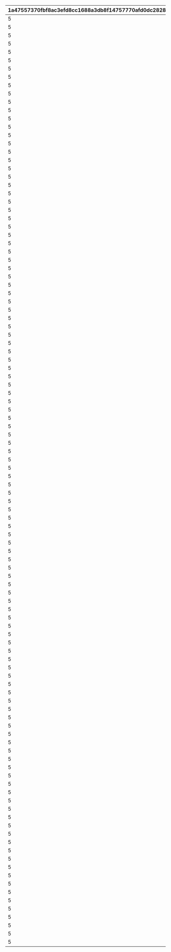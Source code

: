 |1a47557370fbf8ac3efd8cc1688a3db8f14757770afd0dc282823e27b2e91d0c|553315d2412718fcdd7a57e11e1fab0707d5015a6619edf7038562365ebe2367|1aeba6c79183d9d44d41d9a6a4a895fb16345cac598f43cafa46654be9e696c2|f1f8661873b56bdbc9fd5594a870abdc52779ff7b332acc5cc05a1d7b45a29ee|6327ff74fc870cc62e8a8d9c5229162639da5e25d8ed1e77c76a4c00db0b82b5|9a2635a68cfec20345a3b4107af61ab30ddd03e98b592a30a9e02e63a5efadb3|104d8503a0682151e57a9e7819cf4a39285e0fd864b6c0c8e888b065f09adbd6|5057e66d2d03ca3cccb3ac8ff13f1edf06b5ee3619d283d92a1518c97400583c|
| --- | --- | --- | --- | --- | --- | --- | --- |
|5|200|3|2|1|4|104|111|
|5|2|3|2|1|4|14|211|
|5|2|3|2|1|4|103|311|
|5|2|3|2|1|4|102|411|
|5|200|3|2|1|4|104|511|
|5|250|3|2|1|4|1|611|
|5|3|3|2|1|4|101|711|
|5|3|3|2|1|4|100|811|
|5|200|3|2|1|4|104|911|
|5|250|3|2|1|4|1|1011|
|5|250|3|2|1|4|3|1111|
|5|250|3|2|1|4|5|1112|
|5|150|3|2|1|4|6|1211|
|5|150|3|2|1|4|7|1212|
|5|200|3|2|1|4|104|1311|
|5|2|3|2|1|4|103|1411|
|5|2|3|2|1|4|102|1511|
|5|250|3|2|1|4|1|1611|
|5|200|3|2|1|4|104|1711|
|5|500|3|2|1|4|2|1811|
|5|500|3|2|1|4|4|1812|
|5|3|3|2|1|4|101|1911|
|5|3|3|2|1|4|100|2011|
|5|200|3|2|1|4|104|2111|
|5|250|3|2|1|4|1|2211|
|5|3|3|2|1|4|100|2311|
|5|3|3|2|1|4|101|2411|
|5|200|3|2|1|4|104|2511|
|5|500|3|2|1|4|2|2611|
|5|500|3|2|1|4|4|2612|
|5|150|3|2|1|4|6|2711|
|5|150|3|2|1|4|7|2712|
|5|500|3|2|1|4|2|2811|
|5|500|3|2|1|4|4|2812|
|5|200|3|2|1|4|104|2911|
|5|250|3|2|1|4|3|3011|
|5|250|3|2|1|4|5|3012|
|5|3|3|2|1|4|100|3111|
|5|3|3|2|1|4|101|3211|
|5|200|3|2|1|4|104|3311|
|5|2|3|2|1|4|100|3411|
|5|200|3|2|1|4|104|3511|
|5|1|3|2|1|4|103|3611|
|5|1|3|2|1|4|102|3711|
|5|250|3|2|1|4|2|3811|
|5|250|3|2|1|4|4|3812|
|5|1|3|2|1|4|102|3911|
|5|200|3|2|1|4|104|4011|
|5|2|3|2|1|4|100|4111|
|5|150|3|2|1|4|6|4211|
|5|150|3|2|1|4|7|4212|
|5|200|3|2|1|4|104|4311|
|5|1|3|2|1|4|103|4411|
|5|200|3|2|1|4|104|4511|
|5|2|3|2|1|4|101|4611|
|5|1|3|2|1|4|102|4711|
|5|200|3|2|1|4|104|4811|
|5|1|3|2|1|4|103|4911|
|5|200|3|2|1|4|104|5011|
|5|2|3|2|1|4|101|5111|
|5|1|3|2|1|4|102|5211|
|5|200|3|2|1|4|104|5311|
|5|150|3|2|1|4|6|5411|
|5|150|3|2|1|4|7|5412|
|5|1|3|2|1|4|103|5511|
|5|200|3|2|1|4|104|5611|
|5|2|3|2|1|4|100|5711|
|5|2|3|2|1|4|101|5811|
|5|1|3|2|1|4|103|5911|
|5|200|3|2|1|4|104|6011|
|5|1|3|2|1|4|102|6111|
|5|250|3|2|1|4|2|6211|
|5|250|3|2|1|4|4|6212|
|5|200|3|2|1|4|104|6311|
|5|1|3|2|1|4|103|6411|
|5|1|3|2|1|4|102|6511|
|5|200|3|2|1|4|104|6611|
|5|150|3|2|1|4|6|6711|
|5|150|3|2|1|4|7|6712|
|5|1|3|2|1|4|102|6811|
|5|200|3|2|1|4|104|6911|
|5|1|3|2|1|4|103|7011|
|5|2|3|2|1|4|101|7111|
|5|2|3|2|1|4|100|7211|
|5|200|3|2|1|4|104|7311|
|5|1|3|2|1|4|103|7411|
|5|1|3|2|1|4|102|7511|
|5|250|3|2|1|4|2|7611|
|5|250|3|2|1|4|4|7612|
|5|200|3|2|1|4|104|7711|
|5|2|3|2|1|4|101|7811|
|5|2|3|2|1|4|100|7911|
|5|200|3|2|1|4|104|8011|
|5|150|3|2|1|4|6|8111|
|5|150|3|2|1|4|7|8112|
|5|2|3|2|1|4|101|8211|
|5|250|3|2|1|4|2|8311|
|5|250|3|2|1|4|4|8312|
|5|1|3|2|1|4|103|8411|
|5|200|3|2|1|4|104|8511|
|5|2|3|2|1|4|100|8611|
|5|1|3|2|1|4|102|8711|
|5|1|3|2|1|4|103|8811|
|5|200|3|2|1|4|104|8911|
|5|1|3|2|1|4|102|9011|
|5|200|3|2|1|4|104|9111|
|5|250|3|2|1|4|2|9211|
|5|250|3|2|1|4|4|9212|
|5|200|3|2|1|4|104|9311|
|5|1|3|2|1|4|102|9411|
|5|1|3|2|1|4|103|9511|
|5|200|3|2|1|4|104|9611|